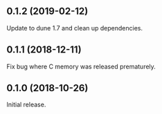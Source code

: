 ## 0.1.2 (2019-02-12)

Update to dune 1.7 and clean up dependencies.

## 0.1.1 (2018-12-11)

Fix bug where C memory was released prematurely.

## 0.1.0 (2018-10-26)

Initial release.

